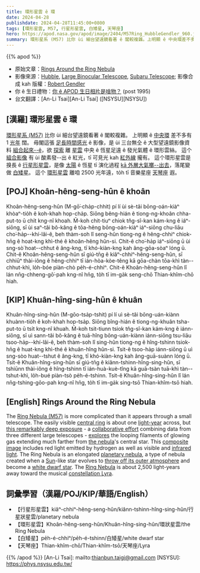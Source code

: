 ```yaml
---
title: 環形星雲 ê 環
date: 2024-04-28
publishdate: 2024-04-28T11:45:00+0800
tags: [環形星雲, M57, 行星形星雲, 白矮星, 天琴座]
hero: https://apod.nasa.gov/apod/image/2404/M57Ring_HubbleGendler_960.jpg
summary: 環形星系 (M57) 比你 ùi 細台望遠鏡看著 ê 閣較複雜。上明顯 ê 中央環差不多有 1 光年闊。
---
```


{{% apod %}}

- 原始文章：[Rings Around the Ring Nebula](https://apod.nasa.gov/apod/ap240428.html)
- 影像來源：[Hubble](https://hla.stsci.edu/), [Large Binocular Telescope](https://www.lbto.org/), [Subaru Telescope](https://subarutelescope.org/en/); 影像合成 kah 版權：[Robert Gendler](http://www.robgendlerastropics.com/Biography2.html)
- 你 ê 生日禮物：[你 ê APOD 生日相片是啥物？](https://apod.nasa.gov/apod/calendar/allyears.html) (post 1995)
- 台文翻譯：[An-Li Tsai][An-Li Tsai] ([NSYSU][NSYSU])

## [漢羅] 環形星雲 ê 環
[環形星系 (M57)][Ring Nebula (M57)] 比你 ùi 細台望遠鏡看著 ê 閣較複雜。
上明顯 ê [中央環][central ring] 差不多有 1 [光年][light-year] 闊。
毋閣這張 [足長時間感光][this remarkably deep exposure] ê 影像，是 ùi 三台無仝 ê 大型望遠鏡影像資料 [組合起來--ê][collaborative effort]，欲 [探索][explores] 離 [星雲][the nebula] 中央 ê 恆星足遠 ê 發光氣體 ê 環形雲絲。
這个 [組合影像][composite image] 有 ùi 酸素發--出 ê 紅光，tī 可見光 kah [紅外線][infrared light] 攏有。
這个環形星雲是搝長 ê [行星形星雲][planetary nebula]，是像 [太陽][Sun] ê 恆星 tī 演化過程 [kā 外層大氣擲--出去][throw off its outer atmosphere]，落尾變做 [白矮星][white dwarf star]。
這个 [環形星雲][Ring Nebula] 離咱 2500 光年遠，to̍h tī 音樂星座 [天琴座][constellation Lyra] 遐。

## [POJ] Khoân-hêng-seng-hûn ê khoân
Khoân-hêng-seng-hûn (M-gō͘-cha̍p-chhit) pí lí ùi sè-tâi bōng-oán-kiàⁿ khòaⁿ-tio̍h ê koh-khah hop-cha̍p.
Siōng bêng-hián ê tiong-ng-khoân chha-put-to ū chi̍t kng-nî khoah.
M̄-koh chit-tiuⁿ chiok tn̂g-sî-kan kám-kng ê iáⁿ-siōng, sī ùi saⁿ-tâi bô-kâng ê tōa-hêng bōng-oán-kiàⁿ iáⁿ-siōng chu-liāu cho͘-ha̍p--khí-lâi-ê, beh thàm-soh lî seng-hûn tiong-ng ê hêng-chhiⁿ chiok-hn̄g ê hoat-kng khì-thé ê khoân-hêng hûn-si.
Chit-ê cho͘-ha̍p iáⁿ-siōng ū ùi sng-sò͘ hoat--chhut ê âng-kng, tī khó-kiàn-kng kah âng-gōa-sòaⁿ lóng ū.
Chit-ê Khoân-hêng-seng-hûn sī giú-tn̄g ê kiâⁿ-chhiⁿ-hêng-seng-hûn, sī chhiūⁿ thài-iông ê hêng-chhiⁿ tī ián-hòa-kòe-têng kā gōa-chàn tōa-khì tàn--chhut-khì, lo̍h-bóe piàn-chò pe̍h-é-chhiⁿ.
Chit-ê Khoân-hêng-seng-hûn lî lán nn̄g-chheng-gō͘-pah kng-nî hn̄g, to̍h tī im-ga̍k seng-chō Thian-khîm-chō hiah.

## [KIP] Khuân-hîng-sing-hûn ê khuân
Khuân-hîng-sing-hûn (M-gōo-tsa̍p-tshit) pí lí uì sè-tâi bōng-uán-kiànn khuànn-tio̍h ê koh-khah hop-tsa̍p.
Siōng bîng-hián ê tiong-ng-khuân tsha-put-to ū tsi̍t kng-nî khuah.
M̄-koh tsit-tiunn tsiok tn̂g-sî-kan kám-kng ê iánn-siōng, sī uì sann-tâi bô-kâng ê tuā-hîng bōng-uán-kiànn iánn-siōng tsu-liāu tsoo-ha̍p--khí-lâi-ê, beh thàm-soh lî sing-hûn tiong-ng ê hîng-tshinn tsiok-hn̄g ê huat-kng khì-thé ê khuân-hîng hûn-si.
Tsit-ê tsoo-ha̍p iánn-siōng ū uì sng-sòo huat--tshut ê âng-kng, tī khó-kiàn-kng kah âng-guā-suànn lóng ū.
Tsit-ê Khuân-hîng-sing-hûn sī giú-tn̄g ê kiânn-tshinn-hîng-sing-hûn, sī tshiūnn thài-iông ê hîng-tshinn tī ián-huà-kuè-tîng kā guā-tsàn tuā-khì tàn--tshut-khì, lo̍h-bué piàn-tsò pe̍h-é-tshinn.
Tsit-ê Khuân-hîng-sing-hûn lî lán nn̄g-tshing-gōo-pah kng-nî hn̄g, to̍h tī im-ga̍k sing-tsō Thian-khîm-tsō hiah.

## [English] Rings Around the Ring Nebula
The [Ring Nebula (M57)][Ring Nebula (M57)] is more complicated than it appears through a small telescope.
The easily visible [central ring][central ring] is about one [light-year][light-year] across, but [this remarkably deep exposure][this remarkably deep exposure] - a [collaborative effort][collaborative effort] combining data from three different large telescopes - [explores][explores] the looping filaments of glowing gas extending much farther from [the nebula][the nebula]'s central star.
This [composite image][this remarkably deep exposure] includes red light emitted by hydrogen as well as visible and [infrared light][infrared light].
The Ring Nebula is an elongated [planetary nebula][planetary nebula], a type of nebula created when a [Sun][Sun]\-like star evolves to [throw off its outer atmosphere][throw off its outer atmosphere] and become a [white dwarf star][white dwarf star].
The [Ring Nebula][Ring Nebula] is about 2,500 light-years away toward the musical [constellation Lyra][constellation Lyra].

## 詞彙學習（漢羅/POJ/KIP/華語/English）
- 【行星形星雲】kiâⁿ-chhiⁿ-hêng-seng-hûn/kiânn-tshinn-hîng-sing-hûn/行星狀星雲/planetary nebula
- 【環形星雲】Khoân-hêng-seng-hûn/Khuân-hîng-sing-hûn/環狀星雲/the Ring Nebula
- 【白矮星】pe̍h-é-chhiⁿ/pe̍h-é-tshinn/白矮星/white dwarf star
- 【天琴座】Thian-khîm-chō/Thian-khîm-tsō/天琴座/Lyra

{{% /apod %}}
[An-Li Tsai]: mailto:thianbun.taigi@gmail.com
[NSYSU]: https://phys.nsysu.edu.tw/

[copyright]: https://apod.nasa.gov/apod/fap/lib/about_apod.html#srapply
[License3]: https://creativecommons.org/licenses/by/3.0/
[License2]:https://creativecommons.org/licenses/by-nc-nd/2.0/

[Ring Nebula (M57)]:https://en.wikipedia.org/wiki/Ring_nebula
[central ring]:https://apod.nasa.gov/apod/ap240428.htmlap230402.html
[light-year]:http://chandra.harvard.edu/photo/cosmic_distance.html
[this remarkably deep exposure]:http://www.robgendlerastropics.com/M57-HST-LBT.html
[collaborative effort]:https://i.ytimg.com/vi/t8tjT9MA7yU/hqdefault.jpg
[explores]:https://ui.adsabs.harvard.edu/abs/2004A%26A...417..637C/abstract
[the nebula]:https://apod.nasa.gov/apod/ap240428.htmlap210721.html
[composite image]:http://www.robgendlerastropics.com/M57-HST-LBT.html
[infrared light]:https://science.nasa.gov/ems/07_infraredwaves
[planetary nebula]:https://astronomy.swin.edu.au/cosmos/p/Planetary+Nebulae
[Sun]:https://apod.nasa.gov/apod/ap240428.htmlap230611.html
[throw off its outer atmosphere]:https://www.youtube.com/watch?v=6FSIfUYFeTM
[white dwarf star]:https://imagine.gsfc.nasa.gov/science/objects/dwarfs2.html
[Ring Nebula]:https://www.youtube.com/watch?v=OiYRL3HFULU
[constellation Lyra]:http://www.hawastsoc.org/deepsky/lyr/index.html
